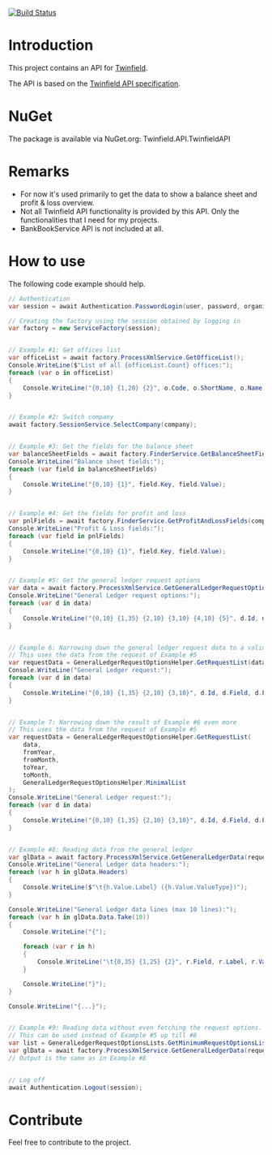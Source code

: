 [![Build Status](https://soneritics.visualstudio.com/Twinfield%20API/_apis/build/status/Soneritics.Twinfield.API?branchName=master)](https://soneritics.visualstudio.com/Twinfield%20API/_build/latest?definitionId=1&branchName=master)

# Introduction 
This project contains an API for [Twinfield](https://twinfield.com/).

The API is based on the [Twinfield API specification](https://c3.twinfield.com/webservices/documentation/#/GettingStarted/WebServicesOverview).

# NuGet
The package is available via NuGet.org: Twinfield.API.TwinfieldAPI

# Remarks
* For now it's used primarily to get the data to show a balance sheet and profit & loss overview.
* Not all Twinfield API functionality is provided by this API. Only the functionalities that I need for my projects.
* BankBookService API is not included at all.

# How to use
The following code example should help.
``` c#
// Authentication
var session = await Authentication.PasswordLogin(user, password, organization);

// Creating the factory using the session obtained by logging in
var factory = new ServiceFactory(session);


// Example #1: Get offices list
var officeList = await factory.ProcessXmlService.GetOfficeList();
Console.WriteLine($"List of all {officeList.Count} offices:");
foreach (var o in officeList)
{
	Console.WriteLine("{0,10} {1,20} {2}", o.Code, o.ShortName, o.Name);
}


// Example #2: Switch company
await factory.SessionService.SelectCompany(company);


// Example #3: Get the fields for the balance sheet
var balanceSheetFields = await factory.FinderService.GetBalanceSheetFields(company);
Console.WriteLine("Balance sheet fields:");
foreach (var field in balanceSheetFields)
{
	Console.WriteLine("{0,10} {1}", field.Key, field.Value);
}


// Example #4: Get the fields for profit and loss
var pnlFields = await factory.FinderService.GetProfitAndLossFields(company);
Console.WriteLine("Profit & Loss fields:");
foreach (var field in pnlFields)
{
	Console.WriteLine("{0,10} {1}", field.Key, field.Value);
}


// Example #5: Get the general ledger request options
var data = await factory.ProcessXmlService.GetGeneralLedgerRequestOptions(company);
Console.WriteLine("General Ledger request options:");
foreach (var d in data)
{
	Console.WriteLine("{0,10} {1,35} {2,10} {3,10} {4,10} {5}", d.Id, d.Field, d.Operator, d.Ask, d.Visible, d.Label);
}


// Example 6: Narrowing down the general ledger request data to a valid request, using a time range
// This uses the data from the request of Example #5
var requestData = GeneralLedgerRequestOptionsHelper.GetRequestList(data, fromYear, fromMonth, toYear, toMonth);
Console.WriteLine("General Ledger request:");
foreach (var d in data)
{
	Console.WriteLine("{0,10} {1,35} {2,10} {3,10}", d.Id, d.Field, d.From, d.To);
}


// Example 7: Narrowing down the result of Example #6 even more
// This uses the data from the request of Example #5
var requestData = GeneralLedgerRequestOptionsHelper.GetRequestList(
	data,
	fromYear,
	fromMonth,
	toYear,
	toMonth,
	GeneralLedgerRequestOptionsHelper.MinimalList
);
Console.WriteLine("General Ledger request:");
foreach (var d in data)
{
	Console.WriteLine("{0,10} {1,35} {2,10} {3,10}", d.Id, d.Field, d.From, d.To);
}


// Example #8: Reading data from the general ledger
var glData = await factory.ProcessXmlService.GetGeneralLedgerData(requestData);
Console.WriteLine("General Ledger data headers:");
foreach (var h in glData.Headers)
{
	Console.WriteLine($"\t{h.Value.Label} ({h.Value.ValueType})");
}

Console.WriteLine("General Ledger data lines (max 10 lines):");
foreach (var h in glData.Data.Take(10))
{
	Console.WriteLine("{");

	foreach (var r in h)
	{
		Console.WriteLine("\t{0,35} {1,25} {2}", r.Field, r.Label, r.Value.ToString());
	}

	Console.WriteLine("}");
}

Console.WriteLine("{...}");


// Example #9: Reading data without even fetching the request options.
// This can be used instead of Example #5 up till #8
var list = GeneralLedgerRequestOptionsLists.GetMinimumRequestOptionsList(fromYear, fromMonth, toYear, toMonth);
var glData = await factory.ProcessXmlService.GetGeneralLedgerData(requestData);
// Output is the same as in Example #8


// Log off
await Authentication.Logout(session);
```

# Contribute
Feel free to contribute to the project.
